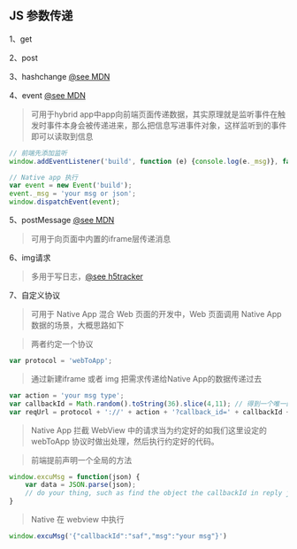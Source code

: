 JS 参数传递
------------

1、get

2、post

3、hashchange [@see MDN](https://developer.mozilla.org/zh-CN/docs/Web/Events/hashchange)

4、event [@see MDN](https://developer.mozilla.org/zh-CN/docs/Web/Guide/Events/Creating_and_triggering_events#The_old-fashioned_way)

> 可用于hybrid app中app向前端页面传递数据，其实原理就是监听事件在触发时事件本身会被传递进来，那么把信息写进事件对象，这样监听到的事件即可以读取到信息

```js
// 前端先添加监听
window.addEventListener('build', function (e) {console.log(e._msg)}, false);

```

```js
// Native app 执行
var event = new Event('build');
event._msg = 'your msg or json';
window.dispatchEvent(event);
```

5、postMessage [@see MDN](https://developer.mozilla.org/zh-CN/docs/Web/API/Window/postMessage)

> 可用于向页面中内置的iframe层传递消息

6、img请求

> 多用于写日志，[@see h5tracker](https://github.com/shawndxl/h5tracker)


7、自定义协议

> 可用于 Native App 混合 Web 页面的开发中，Web 页面调用 Native App 数据的场景，大概思路如下

> 两者约定一个协议

```js
var protocol = 'webToApp';
```

> 通过新建iframe 或者 img 把需求传递给Native App的数据传递过去

```js
var action = 'your msg type';
var callbackId = Math.random().toString(36).slice(4,11); // 得到一个唯一的回调ID
var reqUrl = protocol + '://' + action + '?callback_id=' + callbackId + '&name=1&age=2';
```

> Native App 拦截 WebView 中的请求当为约定好的如我们这里设定的 webToApp 协议时做出处理，然后执行约定好的代码。

> 前端提前声明一个全局的方法

```js
window.excuMsg = function(json) {
	var data = JSON.parse(json);
	// do your thing, such as find the object the callbackId in reply json and remove the iframe or img you created with the callbackId as its id..
}
```

> Native 在 webview 中执行

```js
window.excuMsg('{"callbackId":"saf","msg":"your msg"}')
```
